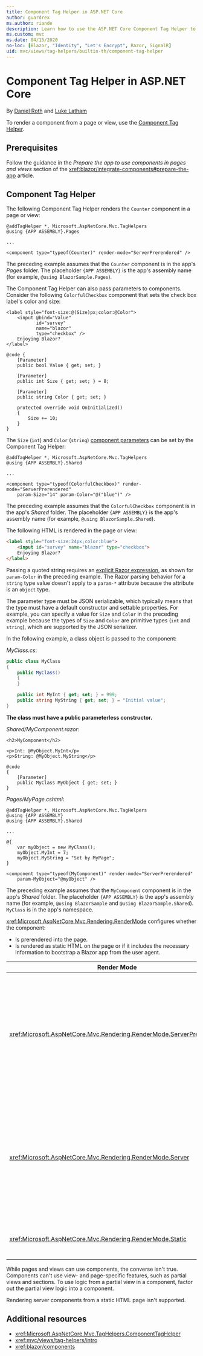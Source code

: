 ```yaml
---
title: Component Tag Helper in ASP.NET Core
author: guardrex
ms.author: riande
description: Learn how to use the ASP.NET Core Component Tag Helper to render Razor components in pages and views.
ms.custom: mvc
ms.date: 04/15/2020
no-loc: [Blazor, "Identity", "Let's Encrypt", Razor, SignalR]
uid: mvc/views/tag-helpers/builtin-th/component-tag-helper
---
```

# Component Tag Helper in ASP.NET Core

By [Daniel Roth](https://github.com/danroth27) and [Luke Latham](https://github.com/guardrex)

To render a component from a page or view, use the [Component Tag Helper](xref:Microsoft.AspNetCore.Mvc.TagHelpers.ComponentTagHelper).

## Prerequisites

Follow the guidance in the *Prepare the app to use components in pages and views* section of the <xref:blazor/integrate-components#prepare-the-app> article.

## Component Tag Helper

The following Component Tag Helper renders the `Counter` component in a page or view:

```cshtml
@addTagHelper *, Microsoft.AspNetCore.Mvc.TagHelpers
@using {APP ASSEMBLY}.Pages

...

<component type="typeof(Counter)" render-mode="ServerPrerendered" />
```

The preceding example assumes that the `Counter` component is in the app's *Pages* folder. The placeholder `{APP ASSEMBLY}` is the app's assembly name (for example, `@using BlazorSample.Pages`).

The Component Tag Helper can also pass parameters to components. Consider the following `ColorfulCheckbox` component that sets the check box label's color and size:

```razor
<label style="font-size:@(Size)px;color:@Color">
    <input @bind="Value"
           id="survey" 
           name="blazor" 
           type="checkbox" />
    Enjoying Blazor?
</label>

@code {
    [Parameter]
    public bool Value { get; set; }

    [Parameter]
    public int Size { get; set; } = 8;

    [Parameter]
    public string Color { get; set; }

    protected override void OnInitialized()
    {
        Size += 10;
    }
}
```

The `Size` (`int`) and `Color` (`string`) [component parameters](xref:blazor/components#component-parameters) can be set by the Component Tag Helper:

```cshtml
@addTagHelper *, Microsoft.AspNetCore.Mvc.TagHelpers
@using {APP ASSEMBLY}.Shared

...

<component type="typeof(ColorfulCheckbox)" render-mode="ServerPrerendered" 
    param-Size="14" param-Color="@("blue")" />
```

The preceding example assumes that the `ColorfulCheckbox` component is in the app's *Shared* folder. The placeholder `{APP ASSEMBLY}` is the app's assembly name (for example, `@using BlazorSample.Shared`).

The following HTML is rendered in the page or view:

```html
<label style="font-size:24px;color:blue">
    <input id="survey" name="blazor" type="checkbox">
    Enjoying Blazor?
</label>
```

Passing a quoted string requires an [explicit Razor expression](xref:mvc/views/razor#explicit-razor-expressions), as shown for `param-Color` in the preceding example. The Razor parsing behavior for a `string` type value doesn't apply to a `param-*` attribute because the attribute is an `object` type.

The parameter type must be JSON serializable, which typically means that the type must have a default constructor and settable properties. For example, you can specify a value for `Size` and `Color` in the preceding example because the types of `Size` and `Color` are primitive types (`int` and `string`), which are supported by the JSON serializer.

In the following example, a class object is passed to the component:

*MyClass.cs*:

```csharp
public class MyClass
{
    public MyClass()
    {
    }

    public int MyInt { get; set; } = 999;
    public string MyString { get; set; } = "Initial value";
}
```

**The class must have a public parameterless constructor.**

*Shared/MyComponent.razor*:

```razor
<h2>MyComponent</h2>

<p>Int: @MyObject.MyInt</p>
<p>String: @MyObject.MyString</p>

@code
{
    [Parameter]
    public MyClass MyObject { get; set; }
}
```

*Pages/MyPage.cshtml*:

```cshtml
@addTagHelper *, Microsoft.AspNetCore.Mvc.TagHelpers
@using {APP ASSEMBLY}
@using {APP ASSEMBLY}.Shared

...

@{
    var myObject = new MyClass();
    myObject.MyInt = 7;
    myObject.MyString = "Set by MyPage";
}

<component type="typeof(MyComponent)" render-mode="ServerPrerendered" 
    param-MyObject="@myObject" />
```

The preceding example assumes that the `MyComponent` component is in the app's *Shared* folder. The placeholder `{APP ASSEMBLY}` is the app's assembly name (for example, `@using BlazorSample` and `@using BlazorSample.Shared`). `MyClass` is in the app's namespace.

<xref:Microsoft.AspNetCore.Mvc.Rendering.RenderMode> configures whether the component:

* Is prerendered into the page.
* Is rendered as static HTML on the page or if it includes the necessary information to bootstrap a Blazor app from the user agent.

| Render Mode | Description |
| ----------- | ----------- |
| <xref:Microsoft.AspNetCore.Mvc.Rendering.RenderMode.ServerPrerendered> | Renders the component into static HTML and includes a marker for a Blazor Server app. When the user-agent starts, this marker is used to bootstrap a Blazor app. |
| <xref:Microsoft.AspNetCore.Mvc.Rendering.RenderMode.Server> | Renders a marker for a Blazor Server app. Output from the component isn't included. When the user-agent starts, this marker is used to bootstrap a Blazor app. |
| <xref:Microsoft.AspNetCore.Mvc.Rendering.RenderMode.Static> | Renders the component into static HTML. |

While pages and views can use components, the converse isn't true. Components can't use view- and page-specific features, such as partial views and sections. To use logic from a partial view in a component, factor out the partial view logic into a component.

Rendering server components from a static HTML page isn't supported.

## Additional resources

* <xref:Microsoft.AspNetCore.Mvc.TagHelpers.ComponentTagHelper>
* <xref:mvc/views/tag-helpers/intro>
* <xref:blazor/components>
